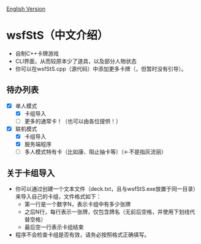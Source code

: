 [English Version](https://github.com/WFs-2022/wsfStS/blob/main/README-en.md)
# wsfStS（中文介绍）
- 自制C++卡牌游戏
- CLI界面，从而较原本少了道具，以及部分人物状态
- 你可以在wsfStS.cpp（源代码）中添加更多卡牌（，但暂时没有引导）。
## 待办列表
- [X] 单人模式
  - [X] 卡组导入
  - [ ] 更多的通常卡！（也可以由各位提供！）
- [X] 联机模式
  - [X] 卡组导入
  - [X] 服务端程序
  - [ ] 多人模式特有卡（比如康、阻止抽卡等）（<-不是指灰流丽）
## 关于卡组导入
- 你可以通过创建一个文本文件（deck.txt，且与wsfStS.exe放置于同一目录）来导入自己的卡组，文件格式如下：
  - 第一行是一个数字N，表示卡组中有多少张牌
  - 之后N行，每行表示一张牌，仅包含牌名（无前后空格，并使用下划线代替空格）
  - 最后空一行表示卡组结束
- 程序不会检查卡组是否有效，请务必按照格式正确填写。
